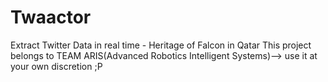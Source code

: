 # Twaactor
Extract Twitter Data in real time - Heritage of Falcon in Qatar
This project belongs to TEAM ARIS(Advanced Robotics Intelligent Systems)--> use it at your own discretion ;P
